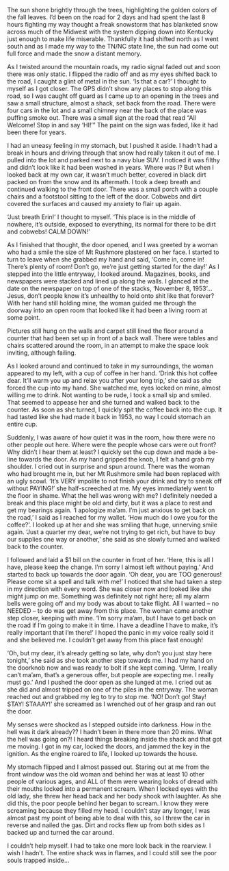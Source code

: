 The sun shone brightly through the trees, highlighting the golden colors of the fall leaves. I’d been on the road for 2 days and had spent the last 8 hours fighting my way thought a freak snowstorm that has blanketed snow across much of the Midwest with the system dipping down into Kentucky just enough to make life miserable. Thankfully it had shifted north as I went south and as I made my way to the TN/NC state line, the sun had come out full force and made the snow a distant memory. 

As I twisted around the mountain roads, my radio signal faded out and soon there was only static. I flipped the radio off and as my eyes shifted back to the road, I caught a glint of metal in the sun. ‘Is that a car?’ I thought to myself as I got closer. The GPS didn’t show any places to stop along this road, so I was caught off guard as I came up to an opening in the trees and saw a small structure, almost a shack, set back from the road. There were four cars in the lot and a small chimney near the back of the place was puffing smoke out. There was a small sign at the road that read “All Welcome! Stop in and say ‘HI!’” The paint on the sign was faded, like it had been there for years. 

I had an uneasy feeling in my stomach, but I pushed it aside. I hadn’t had a break in hours and driving through that snow had really taken it out of me. I pulled into the lot and parked next to a navy blue SUV. I noticed it was filthy and didn’t look like it had been washed in years. Where was I? But when I looked back at my own car, it wasn’t much better, covered in black dirt packed on from the snow and its aftermath. I took a deep breath and continued walking to the front door. There was a small porch with a couple chairs and a footstool sitting to the left of the door. Cobwebs and dirt covered the surfaces and caused my anxiety to flair up again. 

‘Just breath Erin!’ I thought to myself. ‘This place is in the middle of nowhere, it’s outside, exposed to everything, its normal for there to be dirt and cobwebs! CALM DOWN!’

As I finished that thought, the door opened, and I was greeted by a woman who had a smile the size of Mt Rushmore plastered on her face. I started to turn to leave when she grabbed my hand and said, ‘Come in, come in! There’s plenty of room! Don’t go, we’re just getting started for the day!’ As I stepped into the little entryway, I looked around. Magazines, books, and newspapers were stacked and lined up along the walls. I glanced at the date on the newspaper on top of one of the stacks, ‘November 8, 1953’…Jesus, don’t people know it’s unhealthy to hold onto shit like that forever? With her hand still holding mine, the woman guided me through the doorway into an open room that looked like it had been a living room at some point.

Pictures still hung on the walls and carpet still lined the floor around a counter that had been set up in front of a back wall. There were tables and chairs scattered around the room, in an attempt to make the space look inviting, although failing. 

As I looked around and continued to take in my surroundings, the woman appeared to my left, with a cup of coffee in her hand. ‘Drink this hot coffee dear. It’ll warm you up and relax you after your long trip,’ she said as she forced the cup into my hand. She watched me, eyes locked on mine, almost willing me to drink. Not wanting to be rude, I took a small sip and smiled. That seemed to appease her and she turned and walked back to the counter. As soon as she turned, I quickly spit the coffee back into the cup. It had tasted like she had made it back in 1953, no way I could stomach an entire cup.

Suddenly, I was aware of how quiet it was in the room, how there were no other people out here. Where were the people whose cars were out front? Why didn’t I hear them at least? I quickly set the cup down and made a be-line towards the door. As my hand gripped the knob, I felt a hand grab my shoulder. I cried out in surprise and spun around. There was the woman who had brought me in, but her Mt Rushmore smile had been replaced with an ugly scowl. ‘It’s VERY impolite to not finish your drink and try to sneak off without PAYING!’ she half-screeched at me. My eyes immediately went to the floor in shame. What the hell was wrong with me? I definitely needed a break and this place might be old and dirty, but it was a place to rest and get my bearings again. ‘I apologize ma’am. I’m just anxious to get back on the road,’ I said as I reached for my wallet. ‘How much do I owe you for the coffee?’. I looked up at her and she was smiling that huge, unnerving smile again. ‘Just a quarter my dear, we’re not trying to get rich, but have to buy our supplies one way or another,’ she said as she slowly turned and walked back to the counter. 

I followed and laid a $1 bill on the counter in front of her. ‘Here, this is all I have, please keep the change. I’m sorry I almost left without paying.’ And started to back up towards the door again. ‘Oh dear, you are TOO generous! Please come sit a spell and talk with me!’ I noticed that she had taken a step in my direction with every word. She was closer now and looked like she might jump on me. Something was definitely not right here; all my alarm bells were going off and my body was about to take flight. All I wanted – no NEEDED – to do was get away from this place. The woman came another step closer, keeping with mine. ‘I’m sorry ma’am, but I have to get back on the road if I’m going to make it in time. I have a deadline I have to make, it’s really important that I’m there!’ I hoped the panic in my voice really sold it and she believed me. I couldn’t get away from this place fast enough!

‘Oh, but my dear, it’s already getting so late, why don’t you just stay here tonight,’ she said as she took another step towards me. I had my hand on the doorknob now and was ready to bolt if she kept coming. ‘Umm, I really can’t ma’am, that’s a generous offer, but people are expecting me. I really must go.’ And I pushed the door open as she lunged at me. I cried out as she did and almost tripped on one of the piles in the entryway. The woman reached out and grabbed my leg to try to stop me. ‘NO! Don’t go! Stay! STAY! STAAAY!’ she screamed as I wrenched out of her grasp and ran out the door. 

My senses were shocked as I stepped outside into darkness. How in the hell was it dark already?? I hadn’t been in there more than 20 mins. What the hell was going on?! I heard things breaking inside the shack and that got me moving. I got in my car, locked the doors, and jammed the key in the ignition. As the engine roared to life, I looked up towards the house. 

My stomach flipped and I almost passed out. Staring out at me from the front window was the old woman and behind her was at least 10 other people of various ages, and ALL of them were wearing looks of dread with their mouths locked into a permanent scream. When I locked eyes with the old lady, she threw her head back and her body shook with laughter. As she did this, the poor people behind her began to scream. I know they were screaming because they filled my head. I couldn’t stay any longer, I was almost past my point of being able to deal with this, so I threw the car in reverse and nailed the gas. Dirt and rocks flew up from both sides as I backed up and turned the car around. 

I couldn’t help myself. I had to take one more look back in the rearview. I wish I hadn’t. The entire shack was in flames, and I could still see the poor souls trapped inside…
